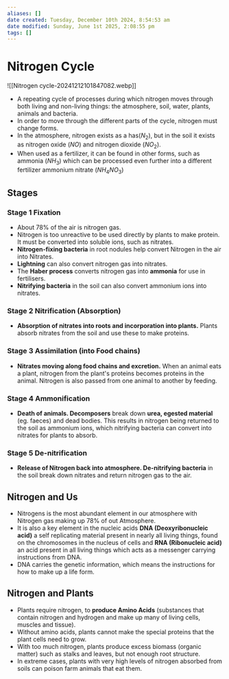 ```yaml
---
aliases: []
date created: Tuesday, December 10th 2024, 8:54:53 am
date modified: Sunday, June 1st 2025, 2:08:55 pm
tags: []
---
```


# Nitrogen Cycle
![[Nitrogen cycle-20241212101847082.webp]]
- A repeating cycle of processes during which nitrogen moves through both living and non-living things: the atmosphere, soil, water, plants, animals and bacteria.
- In order to move through the different parts of the cycle, nitrogen must change forms.
- In the atmosphere, nitrogen exists as a has($N_2$), but in the soil it exists as nitrogen oxide ($NO$) and nitrogen dioxide ($NO_2$).
- When used as a fertilizer, it can be found in other forms, such as ammonia ($NH_3$) which can be processed even further into a different fertilizer ammonium nitrate ($NH_4NO_3$)
## Stages
### Stage 1 Fixation
- About 78% of the air is nitrogen gas.
- Nitrogen is too unreactive to be used directly by plants to make protein. It must be converted into soluble ions, such as nitrates.
- **Nitrogen-fixing bacteria** in root nodules help convert Nitrogen in the air into Nitrates.
- **Lightning** can also convert nitrogen gas into nitrates.
- The **Haber process** converts nitrogen gas into **ammonia** for use in fertilisers.
- **Nitrifying bacteria** in the soil can also convert ammonium ions into nitrates.
### Stage 2 Nitrification (Absorption)
- **Absorption of nitrates into roots and incorporation into plants.** Plants absorb nitrates from the soil and use these to make proteins.
### Stage 3 Assimilation (into Food chains)
- **Nitrates moving along food chains and excretion.** When an animal eats a plant, nitrogen from the plant's proteins becomes proteins in the animal. Nitrogen is also passed from one animal to another by feeding.
### Stage 4 Ammonification
- **Death of animals. Decomposers** break down **urea, egested material** (eg. faeces) and dead bodies. This results in nitrogen being returned to the soil as ammonium ions, which nitrifying bacteria can convert into nitrates for plants to absorb.
### Stage 5 De-nitrification
- **Release of Nitrogen back into atmosphere. De-nitrifying bacteria** in the soil break down nitrates and return nitrogen gas to the air.
## Nitrogen and Us
- Nitrogens is the most abundant element in our atmosphere with Nitrogen gas making up 78% of out Atmosphere.
- It is also a key element in the nucleic acids **DNA (Deoxyribonucleic acid)** a self replicating material present in nearly all living things, found on the chromosomes in the nucleus of cells and **RNA (Ribonucleic acid)** an acid present in all living things which acts as a messenger carrying instructions from DNA.
- DNA carries the genetic information, which means the instructions for how to make up a life form.
## Nitrogen and Plants
- Plants require nitrogen, to **produce Amino Acids** (substances that contain nitrogen and hydrogen and make up many of living cells, muscles and tissue).
- Without amino acids, plants cannot make the special proteins that the plant cells need to grow.
- With too much nitrogen, plants produce excess biomass (organic matter) such as stalks and leaves, but not enough root structure.
- In extreme cases, plants with very high levels of nitrogen absorbed from soils can poison farm animals that eat them.


